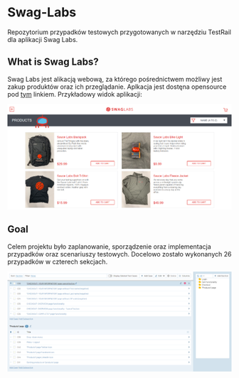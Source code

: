 # Swag-Labs

Repozytorium przypadków testowych przygotowanych w narzędziu TestRail dla aplikacji Swag Labs.

## What is Swag Labs?

Swag Labs jest alikacją webową, za którego pośrednictwem możliwy jest zakup produktów oraz ich przeglądanie. Aplkacja jest dostęna opensource pod [tym](https://www.saucedemo.com/inventory.html) linkiem. Przykładowy widok aplikacji:

<img title="Swag labs homepage" alt="Swag Labs Homepage" src="https://github.com/Nhiiron/Swag-Labs/blob/main/swaglabs02.PNG">


## Goal

Celem projektu było zaplanowanie, sporządzenie oraz implementacja przypadków oraz scenariuszy testowych. Docelowo zostało wykonanych 26 przypadków w czterech sekcjach.

<img title="Swag labs homepage" alt="Swag Labs Homepage" src="https://github.com/Nhiiron/Swag-Labs/blob/main/swaglabs01.PNG">
